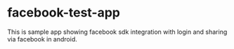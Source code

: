 # facebook-test-app
This is sample app showing facebook sdk integration with login and sharing via facebook in android.

